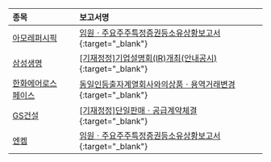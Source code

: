 | **종목** |      |**보고서명** |
| :------- | :--- |:----------- |
| [아모레퍼시픽](/090430/#dart) | | [임원ㆍ주요주주특정증권등소유상황보고서](https://dart.fss.or.kr/dsaf001/main.do?rcpNo=20250806000349){:target="_blank"} |
| [삼성생명](/032830/#dart) | | [[기재정정]기업설명회(IR)개최(안내공시)              ](https://dart.fss.or.kr/dsaf001/main.do?rcpNo=20250806800546){:target="_blank"} |
| [한화에어로스페이스](/012450/#dart) | | [동일인등출자계열회사와의상품ㆍ용역거래변경](https://dart.fss.or.kr/dsaf001/main.do?rcpNo=20250806000343){:target="_blank"} |
| [GS건설](/006360/#dart) | | [[기재정정]단일판매ㆍ공급계약체결              ](https://dart.fss.or.kr/dsaf001/main.do?rcpNo=20250806800521){:target="_blank"} |
| [엔켐](/348370/#dart) | | [임원ㆍ주요주주특정증권등소유상황보고서](https://dart.fss.or.kr/dsaf001/main.do?rcpNo=20250806000341){:target="_blank"} |